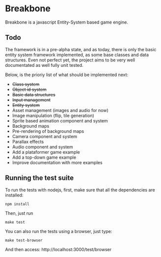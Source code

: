 # Breakbone

Breakbone is a javascript Entity-System based game engine.

## Todo

The framework is in a pre-alpha state, and as today, there is only the basic entity system framework implemented, as some base classes and data structures. Even not perfect yet, the project aims to be very well documentated as well fully unit tested.

Below, is the prioriy list of what should be implemented next:

* ~~Class system~~
* ~~Object id system~~
* ~~Basic data structures~~
* ~~Input management~~
* ~~Entity system~~
* Asset management (images and audio for now)
* Image manipulation (flip, tile generation)
* Sprite based animation component and system
* Background maps
* Pre-rendering of background maps
* Camera component and system
* Parallax effects
* Audio component and system
* Add a plataformer game example
* Add a top-down game example
* Improve documentation with more examples

## Running the test suite

To run the tests with nodejs, first, make sure that all the dependencies are installed:

`npm install`

Then, just run

`make test`

You can also run the tests using a browser, just type:

`make test-browser`

And then access: http://localhost:3000/test/browser
